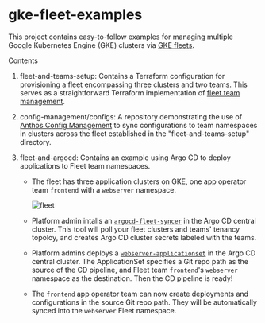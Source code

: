 # gke-fleet-examples

This project contains easy-to-follow examples for managing multiple Google Kubernetes Engine (GKE) clusters via [GKE fleets](https://cloud.google.com/kubernetes-engine/docs/fleets-overview).

Contents

1. fleet-and-teams-setup: Contains a Terraform configuration for provisioning a fleet encompassing three clusters and two teams. This serves as a straightforward Terraform implementation of [fleet team management](https://cloud.google.com/anthos/fleet-management/docs/team-management).

2. config-management/configs: A repository demonstrating the use of [Anthos Config Management](https://cloud.google.com/anthos-config-management/docs/tutorials/config-sync-multi-repo) to sync configurations to team namespaces in clusters across the fleet established in the "fleet-and-teams-setup" directory.

3. fleet-and-argocd: Contains an example using Argo CD to deploy applications to Fleet team namespaces.

   - The fleet has three application clusters on GKE, one app operator team `frontend` with a `webserver` namespace.

      ![fleet](https://github.com/shumiao/gke-fleet-examples/assets/6844327/332662c2-3788-47e7-a645-ed18011b990a)

   - Platform admin intalls an [`argocd-fleet-syncer`](fleet-and-argocd/argocd-fleet-syncer-install.yaml) in the Argo CD central cluster. This tool will poll your fleet clusters and teams' tenancy topoloy, and creates Argo CD cluster secrets labeled with the teams.
   
   - Platform admins deploys a [`webserver-applicationset`](fleet-and-argocd/webserver-applicationset.yaml) in the Argo CD central cluster. The ApplicationSet specifies a Git repo path as the source of the CD pipeline, and Fleet team 
  `frontend`'s `webserver` namespace as the destination. Then the CD pipeline is ready!
     
   - The `frontend` app operator team can now create deployments and configurations in the source Git repo path. They will be automatically synced into the `webserver` Fleet namespace.
